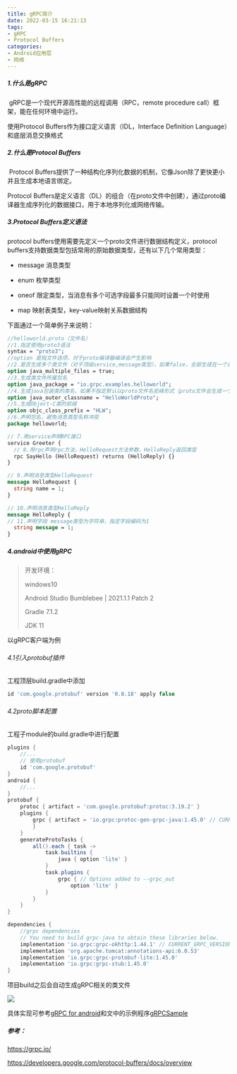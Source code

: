 ```yaml
---
title: gRPC简介
date: 2022-03-15 16:21:13
tags:
- gRPC
- Protocol Buffers
categories:
- Android应用层
- 网络
---
```


##### 1.什么是gRPC

​	gRPC是一个现代开源高性能的远程调用（RPC，remote procedure call）框架，能在任何环境中运行。

使用Protocol Buffers作为接口定义语言（IDL，Interface Definition Language）和底层消息交换格式

##### 2.什么是Protocol Buffers

​	Protocol Buffers提供了一种结构化序列化数据的机制，它像Json除了更快更小并且生成本地语言绑定。

Protocol Buffers是定义语言（DL）的组合（在proto文件中创建），通过proto编译器生成序列化的数据接口，用于本地序列化或网络传输。

##### 3.Protocol Buffers定义语法

protocol buffers使用需要先定义一个proto文件进行数据结构定义，protocol buffers支持数据类型包括常用的原始数据类型，还有以下几个常用类型：

- message 消息类型

- enum 枚举类型

- oneof 限定类型，当消息有多个可选字段最多只能同时设置一个时使用

- map 映射表类型，key-value映射关系数据结构

下面通过一个简单例子来说明：

```protobuf
//helloworld.proto（文件名）
//1.指定使用proto3语法
syntax = "proto3";
//option 是指文件选项，对于proto编译器编译会产生影响
//2.是否生成多个类文件（对于顶级service,message类型），如果false，全部生成在一个类文件中
option java_multiple_files = true;
//3.生成类文件所属包名
option java_package = "io.grpc.examples.helloworld";
//4.生成java包装类的类名，如果不指定默认以proto文件名驼峰形式（proto文件会生成一个包装类）
option java_outer_classname = "HelloWorldProto";
//5.生成Object-C类的前缀
option objc_class_prefix = "HLW";
//6.声明包名，避免消息类型名称冲突
package helloworld;

// 7.用service声明RPC接口
service Greeter {
  // 8.用rpc声明rpc方法，HelloRequest方法参数，HelloReply返回类型
  rpc SayHello (HelloRequest) returns (HelloReply) {}
}

// 9.声明消息类型HelloRequest
message HelloRequest {
  string name = 1;
}

// 10.声明消息类型HelloReply
message HelloReply {
// 11.声明字段 message类型为字符串，指定字段编码为1
  string message = 1;
}

```

##### 4.android中使用gRPC

> 开发环境：
>
> windows10
>
> Android Studio Bumblebee | 2021.1.1 Patch 2
>
> Gradle 7.1.2
>
> JDK 11

以gRPC客户端为例

###### 4.1引入protobuf插件

工程顶层build.gradle中添加

```groovy
id 'com.google.protobuf' version '0.8.18' apply false
```

###### 4.2proto脚本配置

工程子module的build.gradle中进行配置

```groovy
plugins {
   	//...
    // 使用protobuf
    id 'com.google.protobuf'
}
android {
	//...
}
protobuf {
    protoc { artifact = 'com.google.protobuf:protoc:3.19.2' }
    plugins {
        grpc { artifact = 'io.grpc:protoc-gen-grpc-java:1.45.0' // CURRENT_GRPC_VERSION
        }
    }
    generateProtoTasks {
        all().each { task ->
            task.builtins {
                java { option 'lite' }
            }
            task.plugins {
                grpc { // Options added to --grpc_out
                    option 'lite' }
            }
        }
    }
}

dependencies {
	//grpc dependencies
    // You need to build grpc-java to obtain these libraries below.
    implementation 'io.grpc:grpc-okhttp:1.44.1' // CURRENT_GRPC_VERSION
    implementation 'org.apache.tomcat:annotations-api:6.0.53'
    implementation 'io.grpc:grpc-protobuf-lite:1.45.0'
    implementation 'io.grpc:grpc-stub:1.45.0'
}
```

项目build之后会自动生成gRPC相关的类文件

![](https://gitee.com/hezd/GrpcSample/raw/main/screenshots/img.png)

具体实现可参考[gRPC for android](https://grpc.io/docs/platforms/android/ "gRPC for android")和文中的示例程序[gRPCSample](https://github.com/hezd/GrpcSample "gRPCSample")

##### 参考：

https://grpc.io/

https://developers.google.com/protocol-buffers/docs/overview
